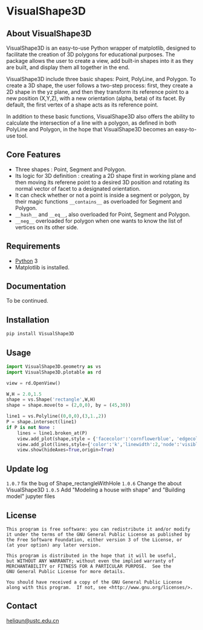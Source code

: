 # VisualShape3D

## About VisualShape3D

VisualShape3D is an easy-to-use Python wrapper of matplotlib, designed to facilitate the creation of 3D polygons for educational purposes. The package allows the user to create a view, add built-in shapes into it as they are built, and display them all together in the end.

VisualShape3D include three basic shapes: Point, PolyLine, and Polygon. To create a 3D shape, the user follows a two-step process: first, they create a 2D shape in the yz plane, and then they transform its reference point to a new position (X,Y,Z), with a new orientation (alpha, beta) of its facet. By default, the first vertex of a shape acts as its reference point.

In addition to these basic functions, VisualShape3D also offers the ability to calculate the intersection of a line with a polygon, as defined in both PolyLine and Polygon, in the hope that VisualShape3D becomes an easy-to-use tool.


## Core Features
- Three shapes : Point, Segment and Polygon.
- Its logic for 3D definition : creating a 2D shape first in working plane and then moving its referene point to a desired 3D position and rotating its normal vector of facet to a designated orientation.
- It can check whether or not a point is inside a segment or polygon, by their magic functions `__contains__` as overloaded for Segment and Polygon.
- `__hash__` and `__eq__`, also overloaded for Point, Segment and Polygon.
- `__neg__` overloaded for polygon when one wants to know the list of vertices on its other side.


## Requirements

* [Python](http://www.python.org) 3 
* Matplotlib is installed.

## Documentation

To be continued.

## Installation
```bash
pip install VisualShape3D
```

## Usage
```Python
import VisualShape3D.geometry as vs
import VisualShape3D.plotable as rd       

view = rd.OpenView()

W,H = 2.0,1.5
shape = vs.Shape('rectangle',W,H)
shape = shape.move(to = (2,0,0), by = (45,30))

line1 = vs.Polyline((0,0,0),(3,1.,2))
P = shape.intersect(line1)
if P is not None :
    lines = line1.broken_at(P)
    view.add_plot(shape,style = {'facecolor':'cornflowerblue', 'edgecolor':'navy','alpha':0.5})
    view.add_plot(lines,style={'color':'k','linewidth':2,'node':'visible'})
    view.show(hideAxes=True,origin=True)
```

## Update log
`1.0.7`  fix the bug of Shape_rectangleWithHole
`1.0.6`  Change the about VisualShape3D
`1.0.5`  Add "Modeling a house with shape" and "Building model" jupyter files


## License

    This program is free software: you can redistribute it and/or modify
    it under the terms of the GNU General Public License as published by
    the Free Software Foundation, either version 3 of the License, or
    (at your option) any later version.

    This program is distributed in the hope that it will be useful,
    but WITHOUT ANY WARRANTY; without even the implied warranty of
    MERCHANTABILITY or FITNESS FOR A PARTICULAR PURPOSE.  See the
    GNU General Public License for more details.

    You should have received a copy of the GNU General Public License
    along with this program.  If not, see <http://www.gnu.org/licenses/>.

## Contact
heliqun@ustc.edu.cn
